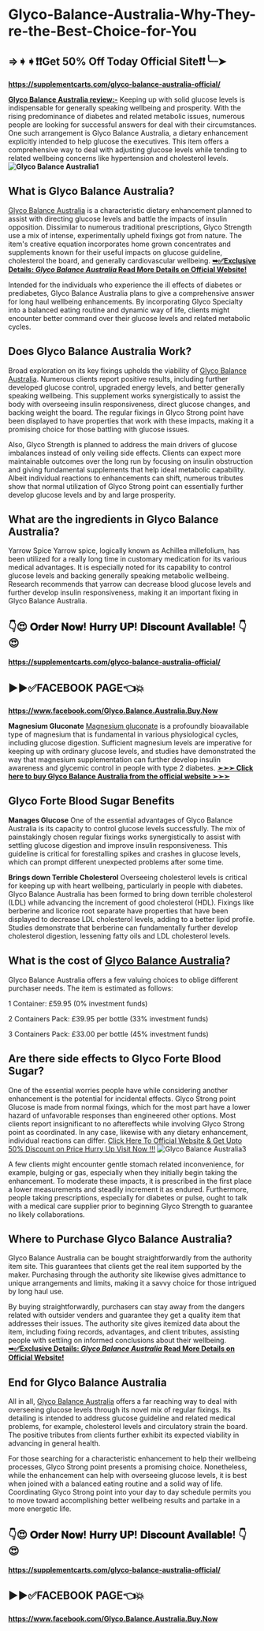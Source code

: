 # Glyco-Balance-Australia-Why-They-re-the-Best-Choice-for-You

## ⇒➧➧❗❗Get 50% Off Today Official Site❗❗╰┈➤

**https://supplementcarts.com/glyco-balance-australia-official/**

**[Glyco Balance Australia review:-](https://supplementcarts.com/glyco-balance-australia-official/)**
Keeping up with solid glucose levels is indispensable for generally speaking wellbeing and prosperity. With the rising predominance of diabetes and related metabolic issues, numerous people are looking for successful answers for deal with their circumstances. One such arrangement is Glyco Balance Australia, a dietary enhancement explicitly intended to help glucose the executives. This item offers a comprehensive way to deal with adjusting glucose levels while tending to related wellbeing concerns like hypertension and cholesterol levels.
**![Glyco Balance Australia1](https://github.com/user-attachments/assets/d2ceef1b-d5eb-4e14-ae4b-bca09a740805)**


## What is Glyco Balance Australia?
[Glyco Balance Australia](https://supplementcarts.com/glyco-balance-australia-official/) is a characteristic dietary enhancement planned to assist with directing glucose levels and battle the impacts of insulin opposition. Dissimilar to numerous traditional prescriptions, Glyco Strength use a mix of intense, experimentally upheld fixings got from nature. The item's creative equation incorporates home grown concentrates and supplements known for their useful impacts on glucose guideline, cholesterol the board, and generally cardiovascular wellbeing.
**[➥✅Exclusive Details: *Glyco Balance Australia* Read More Details on Official Website!](https://supplementcarts.com/glyco-balance-australia-official/)**

Intended for the individuals who experience the ill effects of diabetes or prediabetes, Glyco Balance Australia plans to give a comprehensive answer for long haul wellbeing enhancements. By incorporating Glyco Specialty into a balanced eating routine and dynamic way of life, clients might encounter better command over their glucose levels and related metabolic cycles.

## Does Glyco Balance Australia Work?
Broad exploration on its key fixings upholds the viability of [Glyco Balance Australia](https://supplementcarts.com/glyco-balance-australia-official/). Numerous clients report positive results, including further developed glucose control, upgraded energy levels, and better generally speaking wellbeing. This supplement works synergistically to assist the body with overseeing insulin responsiveness, direct glucose changes, and backing weight the board. The regular fixings in Glyco Strong point have been displayed to have properties that work with these impacts, making it a promising choice for those battling with glucose issues.

Also, Glyco Strength is planned to address the main drivers of glucose imbalances instead of only veiling side effects. Clients can expect more maintainable outcomes over the long run by focusing on insulin obstruction and giving fundamental supplements that help ideal metabolic capability. Albeit individual reactions to enhancements can shift, numerous tributes show that normal utilization of Glyco Strong point can essentially further develop glucose levels and by and large prosperity.

## What are the ingredients in Glyco Balance Australia?
Yarrow Spice
Yarrow spice, logically known as Achillea millefolium, has been utilized for a really long time in customary medication for its various medical advantages. It is especially noted for its capability to control glucose levels and backing generally speaking metabolic wellbeing. Research recommends that yarrow can decrease blood glucose levels and further develop insulin responsiveness, making it an important fixing in Glyco Balance Australia.

## 👇😍 𝐎𝐫𝐝𝐞𝐫 𝐍𝐨𝐰! 𝐇𝐮𝐫𝐫𝐲 𝐔𝐏! 𝐃𝐢𝐬𝐜𝐨𝐮𝐧𝐭 𝐀𝐯𝐚𝐢𝐥𝐚𝐛𝐥𝐞! 👇😍

**https://supplementcarts.com/glyco-balance-australia-official/**

## ▶▶✅FACEBOOK PAGE👈💥

**https://www.facebook.com/Glyco.Balance.Australia.Buy.Now**


**Magnesium Gluconate**
[Magnesium gluconate](https://supplementcarts.com/glyco-balance-australia-official/) is a profoundly bioavailable type of magnesium that is fundamental in various physiological cycles, including glucose digestion. Sufficient magnesium levels are imperative for keeping up with ordinary glucose levels, and studies have demonstrated the way that magnesium supplementation can further develop insulin awareness and glycemic control in people with type 2 diabetes.
**[➢➢➢ Click here to buy Glyco Balance Australia from the official website ➢➢➢](https://supplementcarts.com/glyco-balance-australia-official/)**

## Glyco Forte Blood Sugar Benefits
**Manages Glucose**
One of the essential advantages of Glyco Balance Australia is its capacity to control glucose levels successfully. The mix of painstakingly chosen regular fixings works synergistically to assist with settling glucose digestion and improve insulin responsiveness. This guideline is critical for forestalling spikes and crashes in glucose levels, which can prompt different unexpected problems after some time.



**Brings down Terrible Cholesterol**
Overseeing cholesterol levels is critical for keeping up with heart wellbeing, particularly in people with diabetes. Glyco Balance Australia has been formed to bring down terrible cholesterol (LDL) while advancing the increment of good cholesterol (HDL). Fixings like berberine and licorice root separate have properties that have been displayed to decrease LDL cholesterol levels, adding to a better lipid profile. Studies demonstrate that berberine can fundamentally further develop cholesterol digestion, lessening fatty oils and LDL cholesterol levels.

## What is the cost of [Glyco Balance Australia](https://supplementcarts.com/glyco-balance-australia-official/)?
Glyco Balance Australia offers a few valuing choices to oblige different purchaser needs. The item is estimated as follows:

1 Container: £59.95 (0% investment funds)

2 Containers Pack: £39.95 per bottle (33% investment funds)

3 Containers Pack: £33.00 per bottle (45% investment funds)

## Are there side effects to Glyco Forte Blood Sugar?
One of the essential worries people have while considering another enhancement is the potential for incidental effects. Glyco Strong point Glucose is made from normal fixings, which for the most part have a lower hazard of unfavorable responses than engineered other options. Most clients report insignificant to no aftereffects while involving Glyco Strong point as coordinated. In any case, likewise with any dietary enhancement, individual reactions can differ.
[Click Here To Official Website & Get Upto 50% Discount on Price Hurry Up Visit Now !!!](https://supplementcarts.com/glyco-balance-australia-official/)
![Glyco Balance Australia3](https://github.com/user-attachments/assets/4889f3ac-b15d-4e40-82cb-b9cfe3f52c0e)


A few clients might encounter gentle stomach related inconvenience, for example, bulging or gas, especially when they initially begin taking the enhancement. To moderate these impacts, it is prescribed in the first place a lower measurements and steadily increment it as endured. Furthermore, people taking prescriptions, especially for diabetes or pulse, ought to talk with a medical care supplier prior to beginning Glyco Strength to guarantee no likely collaborations.


## Where to Purchase Glyco Balance Australia?
Glyco Balance Australia can be bought straightforwardly from the authority item site. This guarantees that clients get the real item supported by the maker. Purchasing through the authority site likewise gives admittance to unique arrangements and limits, making it a savvy choice for those intrigued by long haul use.

By buying straightforwardly, purchasers can stay away from the dangers related with outsider venders and guarantee they get a quality item that addresses their issues. The authority site gives itemized data about the item, including fixing records, advantages, and client tributes, assisting people with settling on informed conclusions about their wellbeing.
**[➥✅Exclusive Details: *Glyco Balance Australia* Read More Details on Official Website!](https://supplementcarts.com/glyco-balance-australia-official/)**

## End for Glyco Balance Australia
All in all, [Glyco Balance Australia](https://supplementcarts.com/glyco-balance-australia-official/) offers a far reaching way to deal with overseeing glucose levels through its novel mix of regular fixings. Its detailing is intended to address glucose guideline and related medical problems, for example, cholesterol levels and circulatory strain the board. The positive tributes from clients further exhibit its expected viability in advancing in general health.

For those searching for a characteristic enhancement to help their wellbeing processes, Glyco Strong point presents a promising choice. Nonetheless, while the enhancement can help with overseeing glucose levels, it is best when joined with a balanced eating routine and a solid way of life. Coordinating Glyco Strong point into your day to day schedule permits you to move toward accomplishing better wellbeing results and partake in a more energetic life.

## 👇😍 𝐎𝐫𝐝𝐞𝐫 𝐍𝐨𝐰! 𝐇𝐮𝐫𝐫𝐲 𝐔𝐏! 𝐃𝐢𝐬𝐜𝐨𝐮𝐧𝐭 𝐀𝐯𝐚𝐢𝐥𝐚𝐛𝐥𝐞! 👇😍

**https://supplementcarts.com/glyco-balance-australia-official/**

## ▶▶✅FACEBOOK PAGE👈💥

**https://www.facebook.com/Glyco.Balance.Australia.Buy.Now**
